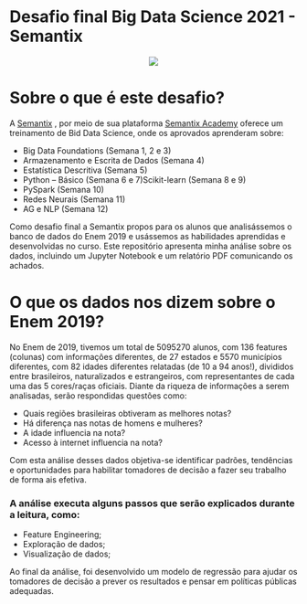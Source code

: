 # Desafio final Big Data Science 2021 - Semantix
<p align="center">
  <img src="https://user-images.githubusercontent.com/67600860/145228493-8642e93c-3727-4d5f-95e8-3ca07ebc789c.png" />
</p>


# Sobre o que é este desafio?
A [Semantix](https://semantix.com.br/en/) , por meio de sua plataforma [Semantix Academy](https://semantix.com.br/academy/) oferece um treinamento de Bid Data Science, onde os aprovados aprenderam sobre:

* Big Data Foundations (Semana 1, 2 e 3)
* Armazenamento e Escrita de Dados (Semana 4)
* Estatística Descritiva (Semana 5)
* Python – Básico (Semana 6 e 7)Scikit-learn (Semana 8 e 9)
* PySpark (Semana 10)
* Redes Neurais (Semana 11) 
* AG e NLP (Semana 12)

Como desafio final a Semantix propos para os alunos que analisássemos o banco de dados do Enem 2019 e usássemos as habilidades aprendidas e desenvolvidas no curso. Este repositório apresenta minha análise sobre os dados, incluindo um Jupyter Notebook e um relatório PDF comunicando os achados.

#  O que os dados nos dizem sobre o Enem 2019?
No Enem de 2019, tivemos um total de 5095270 alunos, com 136 features (colunas) com informações diferentes, de 27 estados e 5570 municípios diferentes, com 82 idades diferentes relatadas (de 10 a 94 anos!), divididos entre brasileiros, naturalizados e estrangeiros, com representantes de cada uma das 5 cores/raças oficiais. Diante da riqueza de informações a serem analisadas, serão respondidas questões como:

* Quais regiões brasileiras obtiveram as melhores notas?
* Há diferença nas notas de homens e mulheres?
* A idade influencia na nota?
* Acesso à internet influencia na nota?

Com esta análise desses dados objetiva-se identificar padrões, tendências e oportunidades para habilitar tomadores de decisão a fazer seu trabalho de forma ais efetiva. 

 ### A análise executa alguns passos que serão explicados durante a leitura, como:
- Feature Engineering;
- Exploração de dados;
- Visualização de dados;

 Ao final da análise, foi desenvolvido um modelo de regressão para ajudar os tomadores de decisão a prever os resultados e pensar em políticas públicas adequadas.


